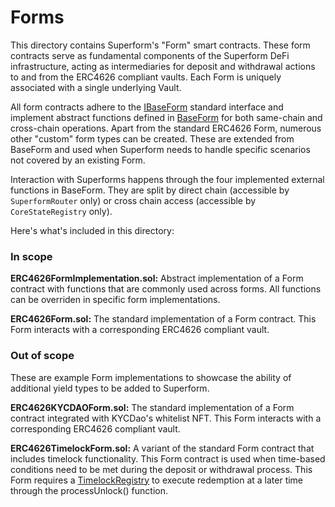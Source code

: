 # Forms

This directory contains Superform's "Form" smart contracts. These form contracts serve as fundamental components of the Superform DeFi infrastructure, acting as intermediaries for deposit and withdrawal actions to and from the ERC4626 compliant vaults. Each Form is uniquely associated with a single underlying Vault.

All form contracts adhere to the [IBaseForm](../interfaces/IBaseForm.sol) standard interface and implement abstract functions defined in [BaseForm](../BaseForm.sol) for both same-chain and cross-chain operations. Apart from the standard ERC4626 Form, numerous other "custom" form types can be created. These are extended from BaseForm and used when Superform needs to handle specific scenarios not covered by an existing Form.

Interaction with Superforms happens through the four implemented external functions in BaseForm. They are split by direct chain (accessible by `SuperformRouter` only) or cross chain access (accessible by `CoreStateRegistry` only).

Here's what's included in this directory:

### In scope

**ERC4626FormImplementation.sol:** Abstract implementation of a Form contract with functions that are commonly used across forms. All functions can be overriden in specific form implementations.

**ERC4626Form.sol:** The standard implementation of a Form contract. This Form interacts with a corresponding ERC4626 compliant vault.

### Out of scope

These are example Form implementations to showcase the ability of additional yield types to be added to Superform. 

**ERC4626KYCDAOForm.sol:** The standard implementation of a Form contract integrated with KYCDao's whitelist NFT. This Form interacts with a corresponding ERC4626 compliant vault.

**ERC4626TimelockForm.sol:** A variant of the standard Form contract that includes timelock functionality. This Form contract is used when time-based conditions need to be met during the deposit or withdrawal process. This Form requires a [TimelockRegistry](../crosschain-data/TimelockStateRegistry.sol) to execute redemption at a later time through the processUnlock() function.